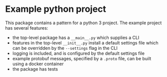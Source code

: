 # Example python project

This package contains a pattern for a python 3 project.  The 
example project has several features:

* the top-level package has a ``__main__.py`` which supplies
a CLI
* features in the top-level ``__init__.py`` install a default
settings file which can be overridden by the ``--settings`` flag
in the CLI
* logging is included, and is configured by the default settings
file
* example protobuf messages, specified by a ``.proto`` file, can
be built using a docker container
* the package has tests

